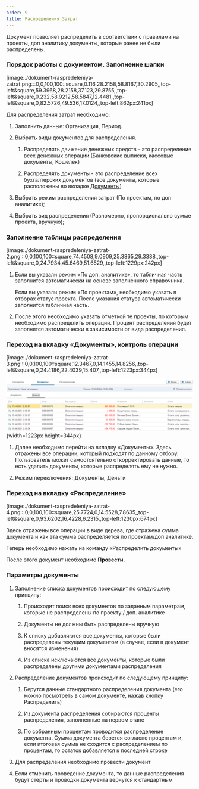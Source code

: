 ```yaml
---
order: 9
title: Распределения Затрат
---
```


Документ позволяет распределить в соответствии с правилами на проекты, доп аналитику документы, которые ранее не были распределены.

### Порядок работы с документом. Заполнение шапки

[image:./dokument-raspredeleniya-zatrat.png:::0,0,100,100::square,0.116,28.2158,58.8167,30.2905,,top-left&square,59.3968,28.2158,37.123,29.8755,,top-left&square,0.232,58.9212,58.5847,12.4481,,top-left&square,0,82.5726,49.536,17.0124,,top-left:862px:241px]

Для распределения затрат необходимо:

1. Заполнить данные: Организация, Период.

2. Выбрать виды документов для распределения.

   1. Распределять движение денежных средств - это распределение всех денежных операции (Банковские выписки, кассовые документы, Кошелек)

   2. Распределять документы - это распределение всех бухгалтерских документов (все документы, которые расположены во вкладке [Документы](./../dokumenty/_index))

3. Выбрать режим распределения затрат (По проектам, по доп аналитике);

4. Выбрать вид распределения (Равномерно, пропорционально сумме проекта, вручную);

### Заполнение таблицы распределения

[image:./dokument-raspredeleniya-zatrat-2.png:::0,0,100,100::square,74.4508,9.0909,25.3865,29.3388,,top-left&square,0,24.7934,45.6469,51.6529,,top-left:1229px:242px]

1. Если вы указали режим «По доп. аналитике», то табличная часть заполнится автоматически на основе заполненного справочника.

   Если вы указали режим «По проектам», необходимо указать в отборах статус проекта. После указания статуса автоматически заполнится табличная часть.

2. После этого необходимо указать отметкой те проекты, по которым необходимо распределить операции. Процент распределения будет заполнятся автоматически в зависимости от вида распределения.

### Переход на вкладку «Документы», контроль операции

[image:./dokument-raspredeleniya-zatrat-3.png:::0,0,100,100::square,12.3467,0,14.1455,14.8256,,top-left&square,0,24.4186,22.4039,15.407,,top-left:1223px:344px]

![](./dokument-raspredeleniya-zatrat-5.png){width=1223px height=344px}

1. Далее необходимо перейти на вкладку «Документы». Здесь отражены все операции, который подходят по данному отбору. Пользователь может самостоятельно откорректировать данные, то есть удалить документы, которые распределять ему не нужно.

2. Режим переключения: Документы, Деньги



### Переход на вкладку «Распределение»

[image:./dokument-raspredeleniya-zatrat-4.png:::0,0,100,100::square,25.7724,0,14.5528,7.8635,,top-left&square,0,93.6202,16.4228,6.2315,,top-left:1230px:674px]

Здесь отражены все операции в виде дерева, где отражена сумма документа и как эта сумма распределяется по проектам/доп аналитике.

Теперь необходимо нажать на команду «Распределить документы»

После этого документ необходимо **Провести.**



### Параметры документы

1. Заполнение списка документов происходит по следующему принципу:

   1. Происходит поиск всех документов по заданным параметрам, которые не распределены по проекту / доп. аналитике

   2. Документы не должны быть распределены вручную

   3. К списку добавляются все документы, которые были распределены текущим документом (в случае, если в документ вносятся изменения)

   4. Из списка исключаются все документы, которые были распределены другими документами распределения

2. Распределение документов происходит по следующему принципу:

   1. Берутся данные стандартного распределения документа (его можно посмотреть в самом документе, нажав кнопку Распределить)

   2. Из документа распределения собираются проценты распределения, заполненные на первом этапе

   3. По собранным процентам проводится распределение документа. Сумма документа берется согласно процентам и, если итоговая сумма не сходится с распределением по процентам, то остаток добавляется к последней строке

3. Для распределения необходимо провести документ

4. Если отменить проведение документа, то данные распределения будут стерты и проводки документа вернутся к стандартным